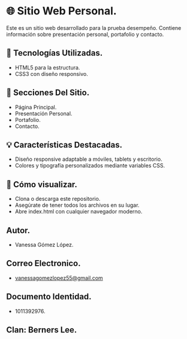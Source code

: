 # 🌐 Sitio Web Personal.

Este es un sitio web desarrollado para la prueba desempeño. Contiene información sobre presentación personal, portafolio y contacto.

## 🧰 Tecnologías Utilizadas.

- HTML5 para la estructura.
- CSS3 con diseño responsivo.

## 📌 Secciones Del Sitio.

- Página Principal.
- Presentación Personal.
- Portafolio.
- Contacto.

## 💡 Características Destacadas.

- Diseño responsive adaptable a móviles, tablets y escritorio.
- Colores y tipografía personalizados mediante variables CSS.

## 🚀 Cómo visualizar.
- Clona o descarga este repositorio.
- Asegúrate de tener todos los archivos en su lugar.
- Abre index.html con cualquier navegador moderno.

## Autor.

- Vanessa Gómez López.

## Correo Electronico.
 
- vanessagomezlopez55@gmail.com

## Documento Identidad.
 
- 1011392976.

## Clan: Berners Lee.